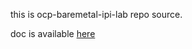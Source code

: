 this is ocp-baremetal-ipi-lab repo source.

doc is available [here](https://ocp-baremetal-ipi-lab..readthedocs.io/en/latest)
